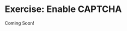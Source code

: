 # Exercise: Enable CAPTCHA 

Coming Soon!

<!--
[$LIFERAY_LEARN_YOUTUBE_URL$]=https://www.youtube.com/embed/wZIJUwKNVWw

## Exercise Goals 

- Enable CAPTCHA for Message Boards 
- Enable CAPTCHA for Forms 

## Enable CAPTCHA for Message Boards 
1. **Sign In** as your platform Administrator. 
2. **Open** the _Global Menu_. 
3. **Go to** `Control Panel` &rarr; `Configuration`. 
4. **Click** _System Settings_. 
5. **Click** _Security Tools_ in the _Security_ section. 
6. **Click** the checkbox beside _Message Boards Edit Category CAPTCHA Enabled_. 
7. **Click** the checkbox beside _Message Boards Edit Message CAPTCHA Enabled_. 
	- Note, that the number of Maximum Challenges is set to 1. This means that for a given portlet, a CAPTCHA is only required once. 
8. **Click** _Save_ at the bottom of the page. 

## Add a New Message Board Category to the Mondego Publications Site 
1. **Open** the _Personal Menu_. 
2. **Click** _My Sites_. 
3. **Click** the _My Sites_ tab. 
4. **Choose** _Mondego Publications_. 
	- Or whichever site you created that has the Mondego Community page. 
5. **Open** the _Site Menu_. 
6. **Go to** `Site Builder` &rarr; `Pages`. 
7. **Click** the _Community_ page. 
	- You should see the Message Board we added in the Add Users and Manage Permissions module.
8. **Click** the _Add Category_ button on the _Message Board_ widget. 
9. **Type** `Meet the Experts` as the _Name_. 
10. **Type** `Introductions to the Mondego Experts` as the _Description_. 
11. **Click** _Save_ at the bottom. 
	- The Mailing List section should pop open to reveal that the CAPTCHA is a required field. 
12. **Enter** the _Text Verification_. 
13. **Click** _Save_ again. 

## Add A New Thread to the Category 
1. **Click** _Meet the Experts_. 
2. **Click** _New Thread_ to add a new thread to the Category. 
3. **Type** `New Members` as the _Subject_. 
4. **Click** _Publish_. 
	- Note, that there is not a second CAPTCHA challenge because the maximum number of challenges for the portlet (1) has been reached. 

## Add a CAPTCHA to a Form 
1. **Open** the _Site Menu_. 
2. **Go to** `Content & Data &rarr; Forms`. 
3. **Click** the _Add_ button. 
4. **Type** `Suggestions` for the title. 
5. **Drag and Drop** a _Text_ field onto the form. 
6. **Type** `What would you like to see on the Publications Site?` for the _Label_. 
7. **Click** the _Required Field_ toggle. 
8. **Click** the _Settings_ icon in the top beside _Share_. 
9. **Click** the _Require CAPTCHA_ toggle. 
10. **Click** _Done_. 
11. **Click** the _Publish_ button. 
12. **Click** _Open Form_ in the pop-up success message. 
	- If you do not get an _Open Form_ link, click _Share_ in the top right corner, copy the link, and open it in a new tab to complete the form. 
13. **Go to** the new tab that opens and fill out the form and CAPTCHA. 

---

## Bonus Exercise 
1. Go back to the CAPTCHA Security Settings in the Control Panel. Increase the number of Maximum Challenges. Return to the Message Board and add Categories and Threads to see the changes. 

---

## Next Up

* [Exercise 2b: Create User Groups](./exercises-create-user-groups.md)
-->